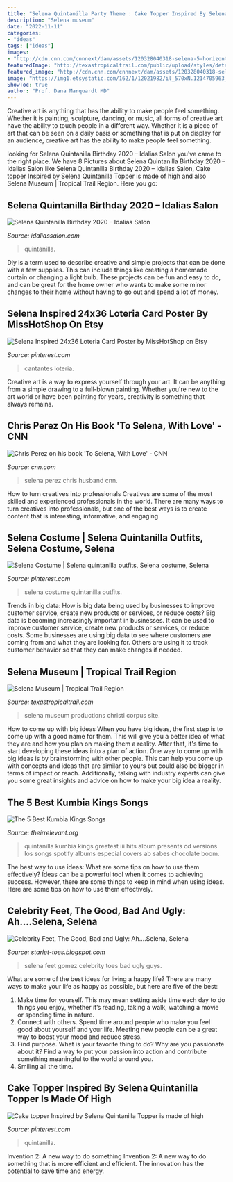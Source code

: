 ```yaml
---
title: "Selena Quintanilla Party Theme : Cake Topper Inspired By Selena Quintanilla Topper Is Made Of High"
description: "Selena museum"
date: "2022-11-11"
categories:
- "ideas"
tags: ["ideas"]
images:
- "http://cdn.cnn.com/cnnnext/dam/assets/120328040318-selena-5-horizontal-large-gallery.jpg"
featuredImage: "http://texastropicaltrail.com/public/upload/styles/detail_city_site/public/images/sites/trop_site_selena3_0.jpg?itok=Tm3J67rJ"
featured_image: "http://cdn.cnn.com/cnnnext/dam/assets/120328040318-selena-5-horizontal-large-gallery.jpg"
image: "https://img1.etsystatic.com/162/1/12021982/il_570xN.1214705963_4biz.jpg"
ShowToc: true
author: "Prof. Dana Marquardt MD"
---
```



Creative art is anything that has the ability to make people feel something. Whether it is painting, sculpture, dancing, or music, all forms of creative art have the ability to touch people in a different way. Whether it is a piece of art that can be seen on a daily basis or something that is put on display for an audience, creative art has the ability to make people feel something.

	

		
looking for Selena Quintanilla Birthday 2020 – Idalias Salon you've came to the right place. We have 8 Pictures about Selena Quintanilla Birthday 2020 – Idalias Salon like Selena Quintanilla Birthday 2020 – Idalias Salon, Cake topper Inspired by Selena Quintanilla Topper is made of high and also Selena Museum | Tropical Trail Region. Here you go:
		
    
## Selena Quintanilla Birthday 2020 – Idalias Salon

<img loading=lazy src="https://i.pinimg.com/originals/45/0e/4e/450e4e42589148f1fadb63c479c1aec2.jpg" onerror="this.onerror=null;this.src='https://tse3.mm.bing.net/th?id=OIP.-zWCw12U5r4vrAk0zfxTtAHaLH&amp;pid=15.1';" alt="Selena Quintanilla Birthday 2020 – Idalias Salon">

_Source: idaliassalon.com_

>quintanilla. 

	

Diy is a term used to describe creative and simple projects that can be done with a few supplies. This can include things like creating a homemade curtain or changing a light bulb. These projects can be fun and easy to do, and can be great for the home owner who wants to make some minor changes to their home without having to go out and spend a lot of money.

    
## Selena Inspired 24x36 Loteria Card Poster By MissHotShop On Etsy

<img loading=lazy src="https://img1.etsystatic.com/162/1/12021982/il_570xN.1214705963_4biz.jpg" onerror="this.onerror=null;this.src='https://tse4.mm.bing.net/th?id=OIP.xl3hSeel1IOQQ4waXVnd_AHaLF&amp;pid=15.1';" alt="Selena Inspired 24x36 Loteria Card Poster by MissHotShop on Etsy">

_Source: pinterest.com_

>cantantes loteria. 

	

Creative art is a way to express yourself through your art. It can be anything from a simple drawing to a full-blown painting. Whether you're new to the art world or have been painting for years, creativity is something that always remains.

    
## Chris Perez On His Book &#039;To Selena, With Love&#039; - CNN

<img loading=lazy src="http://cdn.cnn.com/cnnnext/dam/assets/120328040318-selena-5-horizontal-large-gallery.jpg" onerror="this.onerror=null;this.src='https://tse1.mm.bing.net/th?id=OIP.nNvXRGcmu9Nt-_oBSi50gAHaEK&amp;pid=15.1';" alt="Chris Perez on his book &#039;To Selena, With Love&#039; - CNN">

_Source: cnn.com_

>selena perez chris husband cnn. 

	

How to turn creatives into professionals
Creatives are some of the most skilled and experienced professionals in the world. There are many ways to turn creatives into professionals, but one of the best ways is to create content that is interesting, informative, and engaging.

    
## Selena Costume | Selena Quintanilla Outfits, Selena Costume, Selena

<img loading=lazy src="https://i.pinimg.com/736x/2c/15/c7/2c15c786590989ec36449f2f4fc4b2a2--selena-costume.jpg" onerror="this.onerror=null;this.src='https://tse4.mm.bing.net/th?id=OIP.4WiuarFfEN95SuY6gq6PAAHaNK&amp;pid=15.1';" alt="Selena Costume | Selena quintanilla outfits, Selena costume, Selena">

_Source: pinterest.com_

>selena costume quintanilla outfits. 

	

Trends in big data: How is big data being used by businesses to improve customer service, create new products or services, or reduce costs?
Big data is becoming increasingly important in businesses. It can be used to improve customer service, create new products or services, or reduce costs. Some businesses are using big data to see where customers are coming from and what they are looking for. Others are using it to track customer behavior so that they can make changes if needed.

    
## Selena Museum | Tropical Trail Region

<img loading=lazy src="http://texastropicaltrail.com/public/upload/styles/detail_city_site/public/images/sites/trop_site_selena3_0.jpg?itok=Tm3J67rJ" onerror="this.onerror=null;this.src='https://tse1.mm.bing.net/th?id=OIP.wdcP5umaAFXnM_0xLJwM6AAAAA&amp;pid=15.1';" alt="Selena Museum | Tropical Trail Region">

_Source: texastropicaltrail.com_

>selena museum productions christi corpus site. 

	

How to come up with big ideas
When you have big ideas, the first step is to come up with a good name for them. This will give you a better idea of what they are and how you plan on making them a reality. After that, it's time to start developing these ideas into a plan of action.
One way to come up with big ideas is by brainstorming with other people. This can help you come up with concepts and ideas that are similar to yours but could also be bigger in terms of impact or reach. Additionally, talking with industry experts can give you some great insights and advice on how to make your big idea a reality.

    
## The 5 Best Kumbia Kings Songs

<img loading=lazy src="https://theirrelevant.org/content/images/2017/10/1280x1280.jpg" onerror="this.onerror=null;this.src='https://tse1.mm.bing.net/th?id=OIP.Cde1SrTs2FZD1vlSzYgfwAHaHa&amp;pid=15.1';" alt="The 5 Best Kumbia Kings Songs">

_Source: theirrelevant.org_

>quintanilla kumbia kings greatest iii hits album presents cd versions los songs spotify albums especial covers ab sabes chocolate boom. 

	

The best way to use ideas: What are some tips on how to use them effectively?
Ideas can be a powerful tool when it comes to achieving success. However, there are some things to keep in mind when using ideas. Here are some tips on how to use them effectively.

    
## Celebrity Feet, The Good, Bad And Ugly: Ah....Selena, Selena

<img loading=lazy src="http://3.bp.blogspot.com/--TVWnftasmA/UGdQlocu2XI/AAAAAAAAAI8/4_1RdXdPxbw/s1600/Selena-Gomez-Feet111.jpg" onerror="this.onerror=null;this.src='https://tse1.mm.bing.net/th?id=OIP.svoN8tswrpm471WHLa6PywHaKm&amp;pid=15.1';" alt="Celebrity Feet, The Good, Bad and Ugly: Ah....Selena, Selena">

_Source: starlet-toes.blogspot.com_

>selena feet gomez celebrity toes bad ugly guys. 

	

What are some of the best ideas for living a happy life?
There are many ways to make your life as happy as possible, but here are five of the best: 
1. Make time for yourself. This may mean setting aside time each day to do things you enjoy, whether it’s reading, taking a walk, watching a movie or spending time in nature. 
2. Connect with others. Spend time around people who make you feel good about yourself and your life. Meeting new people can be a great way to boost your mood and reduce stress. 
3. Find purpose. What is your favorite thing to do? Why are you passionate about it? Find a way to put your passion into action and contribute something meaningful to the world around you. 
4. Smiling all the time.

    
## Cake Topper Inspired By Selena Quintanilla Topper Is Made Of High

<img loading=lazy src="https://i.pinimg.com/736x/5a/06/7e/5a067eabdcadb51b1d0a584eb1995102.jpg" onerror="this.onerror=null;this.src='https://tse4.mm.bing.net/th?id=OIP.SAC69q0K1sFT5lGDujL6lQHaJ4&amp;pid=15.1';" alt="Cake topper Inspired by Selena Quintanilla Topper is made of high">

_Source: pinterest.com_

>quintanilla. 

	

Invention 2: A new way to do something
Invention 2: A new way to do something that is more efficient and efficient. The innovation has the potential to save time and energy.

